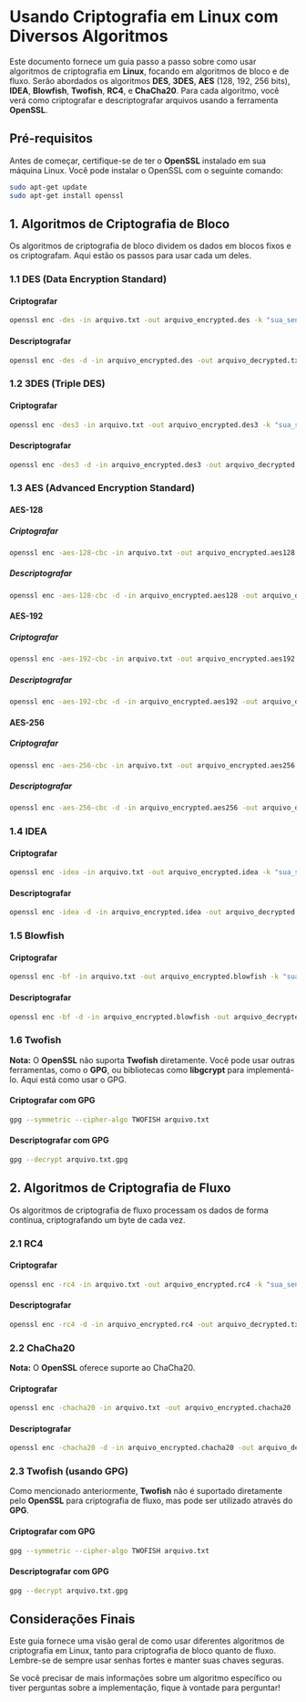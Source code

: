 # Usando Criptografia em Linux com Diversos Algoritmos

Este documento fornece um guia passo a passo sobre como usar algoritmos de criptografia em **Linux**, focando em algoritmos de bloco e de fluxo. Serão abordados os algoritmos **DES**, **3DES**, **AES** (128, 192, 256 bits), **IDEA**, **Blowfish**, **Twofish**, **RC4**, e **ChaCha20**. Para cada algoritmo, você verá como criptografar e descriptografar arquivos usando a ferramenta **OpenSSL**.

## Pré-requisitos

Antes de começar, certifique-se de ter o **OpenSSL** instalado em sua máquina Linux. Você pode instalar o OpenSSL com o seguinte comando:

```bash
sudo apt-get update
sudo apt-get install openssl
```

## 1. Algoritmos de Criptografia de Bloco

Os algoritmos de criptografia de bloco dividem os dados em blocos fixos e os criptografam. Aqui estão os passos para usar cada um deles.

### 1.1 DES (Data Encryption Standard)

#### Criptografar

```bash
openssl enc -des -in arquivo.txt -out arquivo_encrypted.des -k "sua_senha"
```

#### Descriptografar

```bash
openssl enc -des -d -in arquivo_encrypted.des -out arquivo_decrypted.txt -k "sua_senha"
```

### 1.2 3DES (Triple DES)

#### Criptografar

```bash
openssl enc -des3 -in arquivo.txt -out arquivo_encrypted.des3 -k "sua_senha"
```

#### Descriptografar

```bash
openssl enc -des3 -d -in arquivo_encrypted.des3 -out arquivo_decrypted.txt -k "sua_senha"
```

### 1.3 AES (Advanced Encryption Standard)

#### AES-128

##### Criptografar

```bash
openssl enc -aes-128-cbc -in arquivo.txt -out arquivo_encrypted.aes128 -k "sua_senha"
```

##### Descriptografar

```bash
openssl enc -aes-128-cbc -d -in arquivo_encrypted.aes128 -out arquivo_decrypted.txt -k "sua_senha"
```

#### AES-192

##### Criptografar

```bash
openssl enc -aes-192-cbc -in arquivo.txt -out arquivo_encrypted.aes192 -k "sua_senha"
```

##### Descriptografar

```bash
openssl enc -aes-192-cbc -d -in arquivo_encrypted.aes192 -out arquivo_decrypted.txt -k "sua_senha"
```

#### AES-256

##### Criptografar

```bash
openssl enc -aes-256-cbc -in arquivo.txt -out arquivo_encrypted.aes256 -k "sua_senha"
```

##### Descriptografar

```bash
openssl enc -aes-256-cbc -d -in arquivo_encrypted.aes256 -out arquivo_decrypted.txt -k "sua_senha"
```

### 1.4 IDEA

#### Criptografar

```bash
openssl enc -idea -in arquivo.txt -out arquivo_encrypted.idea -k "sua_senha"
```

#### Descriptografar

```bash
openssl enc -idea -d -in arquivo_encrypted.idea -out arquivo_decrypted.txt -k "sua_senha"
```

### 1.5 Blowfish

#### Criptografar

```bash
openssl enc -bf -in arquivo.txt -out arquivo_encrypted.blowfish -k "sua_senha"
```

#### Descriptografar

```bash
openssl enc -bf -d -in arquivo_encrypted.blowfish -out arquivo_decrypted.txt -k "sua_senha"
```

### 1.6 Twofish

**Nota:** O **OpenSSL** não suporta **Twofish** diretamente. Você pode usar outras ferramentas, como o **GPG**, ou bibliotecas como **libgcrypt** para implementá-lo. Aqui está como usar o GPG.

#### Criptografar com GPG

```bash
gpg --symmetric --cipher-algo TWOFISH arquivo.txt
```

#### Descriptografar com GPG

```bash
gpg --decrypt arquivo.txt.gpg
```

## 2. Algoritmos de Criptografia de Fluxo

Os algoritmos de criptografia de fluxo processam os dados de forma contínua, criptografando um byte de cada vez.

### 2.1 RC4

#### Criptografar

```bash
openssl enc -rc4 -in arquivo.txt -out arquivo_encrypted.rc4 -k "sua_senha"
```

#### Descriptografar

```bash
openssl enc -rc4 -d -in arquivo_encrypted.rc4 -out arquivo_decrypted.txt -k "sua_senha"
```

### 2.2 ChaCha20

**Nota:** O **OpenSSL** oferece suporte ao ChaCha20. 

#### Criptografar

```bash
openssl enc -chacha20 -in arquivo.txt -out arquivo_encrypted.chacha20 -k "sua_senha"
```

#### Descriptografar

```bash
openssl enc -chacha20 -d -in arquivo_encrypted.chacha20 -out arquivo_decrypted.txt -k "sua_senha"
```

### 2.3 Twofish (usando GPG)

Como mencionado anteriormente, **Twofish** não é suportado diretamente pelo **OpenSSL** para criptografia de fluxo, mas pode ser utilizado através do **GPG**.

#### Criptografar com GPG

```bash
gpg --symmetric --cipher-algo TWOFISH arquivo.txt
```

#### Descriptografar com GPG

```bash
gpg --decrypt arquivo.txt.gpg
```

## Considerações Finais

Este guia fornece uma visão geral de como usar diferentes algoritmos de criptografia em Linux, tanto para criptografia de bloco quanto de fluxo. Lembre-se de sempre usar senhas fortes e manter suas chaves seguras.

Se você precisar de mais informações sobre um algoritmo específico ou tiver perguntas sobre a implementação, fique à vontade para perguntar!
